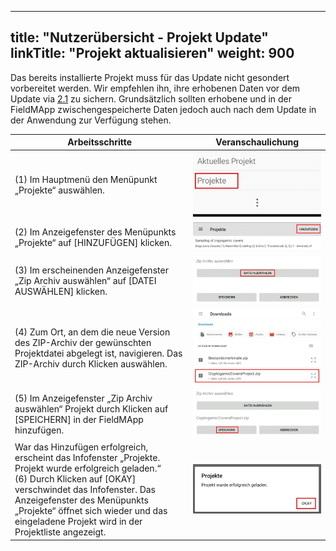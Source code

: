 
---
title: "Nutzerübersicht - Projekt Update"
linkTitle: "Projekt aktualisieren"
weight: 900
---

Das bereits installierte Projekt muss für das Update nicht gesondert vorbereitet werden. Wir empfehlen ihn, ihre erhobenen Daten vor dem Update via [2.1](2.1%20Datenexport) zu sichern. Grundsätzlich sollten erhobene und in der FieldMApp zwischengespeicherte Daten jedoch auch nach dem Update in der Anwendung zur Verfügung stehen.

| Arbeitsschritte | Veranschaulichung |
| ------ | :-----: |
| (1) Im Hauptmenü den Menüpunkt „Projekte“ auswählen. | ![](/screenshots/fig/FirstSteps/de/FirstSteps_1_9_img_01_de.jpg) |
| (2) Im Anzeigefenster des Menüpunkts „Projekte“ auf [HINZUFÜGEN] klicken. | ![](/screenshots/fig/FirstSteps/de/FirstSteps_1_9_img_02_de.jpg) |
| (3) Im erscheinenden Anzeigefenster „Zip Archiv auswählen“ auf [DATEI AUSWÄHLEN] klicken. | ![](/screenshots/fig/FirstSteps/de/FirstSteps_1_9_img_03_de.jpg) |
| (4) Zum Ort, an dem die neue Version des ZIP-Archiv der gewünschten Projektdatei abgelegt ist, navigieren. Das ZIP-Archiv durch Klicken auswählen. | ![](/screenshots/fig/FirstSteps/de/FirstSteps_1_9_img_04_de.jpg) |
| (5) Im Anzeigefenster „Zip Archiv auswählen“ Projekt durch Klicken auf [SPEICHERN] in der FieldMApp hinzufügen. | ![](/screenshots/fig/FirstSteps/de/FirstSteps_1_9_img_05_de.jpg) |
| War das Hinzufügen erfolgreich, erscheint das Infofenster „Projekte. Projekt wurde erfolgreich geladen.“ <br> (6) Durch Klicken auf [OKAY] verschwindet das Infofenster. Das Anzeigefenster des Menüpunkts „Projekte“ öffnet sich wieder und das eingeladene Projekt wird in der Projektliste angezeigt. | ![](/screenshots/fig/FirstSteps/de/FirstSteps_1_9_img_06_de.jpg) |
